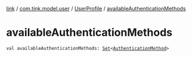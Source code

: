[link](../../index.md) / [com.tink.model.user](../index.md) / [UserProfile](index.md) / [availableAuthenticationMethods](./available-authentication-methods.md)

# availableAuthenticationMethods

`val availableAuthenticationMethods: `[`Set`](https://kotlinlang.org/api/latest/jvm/stdlib/kotlin.collections/-set/index.html)`<`[`AuthenticationMethod`](../../com.tink.model.authentication/-authentication-method/index.md)`>`